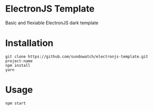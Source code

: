 # ElectronJS Template

Basic and flexiable ElectronJS dark template

# Installation

```
git clone https://github.com/sundowatch/electronjs-template.git project-name
npm install
yarn
```

# Usage
```
npm start
```

